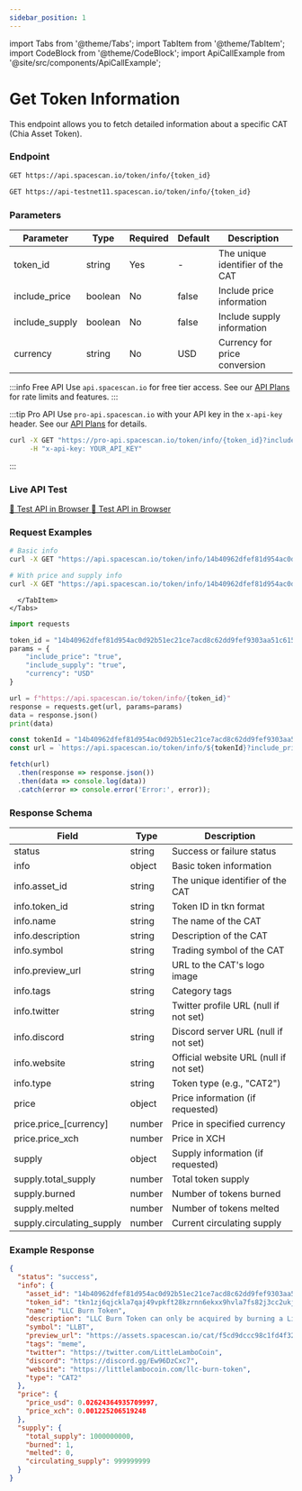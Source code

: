 ```yaml
---
sidebar_position: 1
---
```

import Tabs from '@theme/Tabs';
import TabItem from '@theme/TabItem';
import CodeBlock from '@theme/CodeBlock';
import ApiCallExample from '@site/src/components/ApiCallExample';

# Get Token Information

This endpoint allows you to fetch detailed information about a specific CAT (Chia Asset Token).

### Endpoint

<Tabs>
  <TabItem value="mainnet" label="Mainnet">

```bash
GET https://api.spacescan.io/token/info/{token_id}
```

  </TabItem>
  <TabItem value="testnet" label="Testnet">

```bash
GET https://api-testnet11.spacescan.io/token/info/{token_id}
```

  </TabItem>
</Tabs>

### Parameters

| Parameter | Type | Required | Default | Description |
|-----------|------|----------|---------|-------------|
| token_id | string | Yes | - | The unique identifier of the CAT |
| include_price | boolean | No | false | Include price information |
| include_supply | boolean | No | false | Include supply information |
| currency | string | No | USD | Currency for price conversion |

:::info Free API
Use `api.spacescan.io` for free tier access. See our [API Plans](https://spacescan.io/apis#plans) for rate limits and features.
:::

:::tip Pro API
Use `pro-api.spacescan.io` with your API key in the `x-api-key` header. See our [API Plans](https://spacescan.io/apis#plans) for details.

```bash
curl -X GET "https://pro-api.spacescan.io/token/info/{token_id}?include_price=true&include_supply=true" \
     -H "x-api-key: YOUR_API_KEY"
```
:::

### Live API Test

<Tabs>
  <TabItem value="mainnet" label="Mainnet">
    <a href="https://api.spacescan.io/token/info/14b40962dfef81d954ac0d92b51ec21ce7acd8c62dd9fef9303aa51c615cb495" target="_blank" rel="noopener noreferrer" className="api-test-button">
      🚀 Test API in Browser
    </a>
  </TabItem>
  <TabItem value="testnet" label="Testnet">
    <a href="https://api-testnet11.spacescan.io/token/info/14b40962dfef81d954ac0d92b51ec21ce7acd8c62dd9fef9303aa51c615cb495" target="_blank" rel="noopener noreferrer" className="api-test-button">
      🚀 Test API in Browser
    </a>
  </TabItem>
</Tabs>

### Request Examples

<Tabs>
  <TabItem value="curl" label="cURL">
    <Tabs>
      <TabItem value="mainnet" label="Mainnet">

```bash
# Basic info
curl -X GET "https://api.spacescan.io/token/info/14b40962dfef81d954ac0d92b51ec21ce7acd8c62dd9fef9303aa51c615cb495"

# With price and supply info
curl -X GET "https://api.spacescan.io/token/info/14b40962dfef81d954ac0d92b51ec21ce7acd8c62dd9fef9303aa51c615cb495?include_price=true&include_supply=true&currency=USD"
```

      </TabItem>
    </Tabs>
  </TabItem>
  <TabItem value="python" label="Python">

```python
import requests

token_id = "14b40962dfef81d954ac0d92b51ec21ce7acd8c62dd9fef9303aa51c615cb495"
params = {
    "include_price": "true",
    "include_supply": "true",
    "currency": "USD"
}

url = f"https://api.spacescan.io/token/info/{token_id}"
response = requests.get(url, params=params)
data = response.json()
print(data)
```

  </TabItem>
  <TabItem value="javascript" label="JavaScript">

```javascript
const tokenId = "14b40962dfef81d954ac0d92b51ec21ce7acd8c62dd9fef9303aa51c615cb495";
const url = `https://api.spacescan.io/token/info/${tokenId}?include_price=true&include_supply=true&currency=USD`;

fetch(url)
  .then(response => response.json())
  .then(data => console.log(data))
  .catch(error => console.error('Error:', error));
```

  </TabItem>
</Tabs>

### Response Schema

| Field | Type | Description |
|-------|------|-------------|
| status | string | Success or failure status |
| info | object | Basic token information |
| info.asset_id | string | The unique identifier of the CAT |
| info.token_id | string | Token ID in tkn format |
| info.name | string | The name of the CAT |
| info.description | string | Description of the CAT |
| info.symbol | string | Trading symbol of the CAT |
| info.preview_url | string | URL to the CAT's logo image |
| info.tags | string | Category tags |
| info.twitter | string | Twitter profile URL (null if not set) |
| info.discord | string | Discord server URL (null if not set) |
| info.website | string | Official website URL (null if not set) |
| info.type | string | Token type (e.g., "CAT2") |
| price | object | Price information (if requested) |
| price.price_[currency] | number | Price in specified currency |
| price.price_xch | number | Price in XCH |
| supply | object | Supply information (if requested) |
| supply.total_supply | number | Total token supply |
| supply.burned | number | Number of tokens burned |
| supply.melted | number | Number of tokens melted |
| supply.circulating_supply | number | Current circulating supply |

### Example Response

```json
{
  "status": "success",
  "info": {
    "asset_id": "14b40962dfef81d954ac0d92b51ec21ce7acd8c62dd9fef9303aa51c615cb495",
    "token_id": "tkn1zj6qjckla7qaj49vpkft28kzrnn6ekxx9hvla7fs82j3cc2ukj2ssa84km",
    "name": "LLC Burn Token",
    "description": "LLC Burn Token can only be acquired by burning a Little Lambo Coin...",
    "symbol": "LLBT",
    "preview_url": "https://assets.spacescan.io/cat/f5cd9dccc98c1fd4f32b599324b6dd938c793c0e50af7581195aee603277bad8.webp",
    "tags": "meme",
    "twitter": "https://twitter.com/LittleLamboCoin",
    "discord": "https://discord.gg/Ew96DzCxc7",
    "website": "https://littlelambocoin.com/llc-burn-token",
    "type": "CAT2"
  },
  "price": {
    "price_usd": 0.02624364935709997,
    "price_xch": 0.001225206519248
  },
  "supply": {
    "total_supply": 1000000000,
    "burned": 1,
    "melted": 0,
    "circulating_supply": 999999999
  }
}
``` 